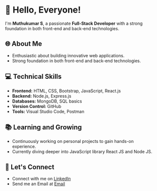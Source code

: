 # 👋 Hello, Everyone!

I'm **Muthukumar S**, a passionate **Full-Stack Developer** with a strong foundation in both front-end and back-end technologies.

## 🌐 About Me
- Enthusiastic about building innovative web applications.
- Strong foundation in both front-end and back-end technologies.

## 💻 Technical Skills
- **Frontend:** HTML, CSS, Bootstrap, JavaScript, React.js
- **Backend:** Node.js, Express.js
- **Databases:** MongoDB, SQL basics
- **Version Control:** GitHub
- **Tools:** Visual Studio Code, Postman

## 📚 Learning and Growing
- Continuously working on personal projects to gain hands-on experience.
- Currently diving deeper into JavaScript library React JS and Node JS.

## 🔗 Let's Connect
- Connect with me on [LinkedIn](www.linkedin.com/in/muthukumars2408)
- Send me an Email at [Email](mailto:muthukumar24081999@gmail.com.com)

<!-- Add any other sections or details as needed -->

